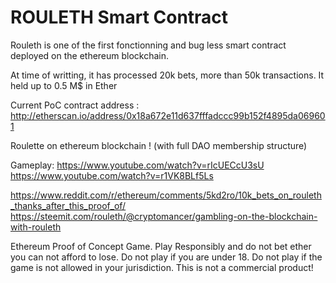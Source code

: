 # ROULETH Smart Contract

Rouleth is one of the first fonctionning and bug less smart contract deployed on the ethereum blockchain.

At time of writting, it has processed 20k bets, more than 50k transactions.
It held up to 0.5 M$ in Ether

Current PoC contract address :
http://etherscan.io/address/0x18a672e11d637fffadccc99b152f4895da069601

 Roulette on ethereum blockchain !
  (with full DAO membership structure) 

Gameplay:
https://www.youtube.com/watch?v=rIcUECcU3sU
https://www.youtube.com/watch?v=r1VK8BLf5Ls

https://www.reddit.com/r/ethereum/comments/5kd2ro/10k_bets_on_rouleth_thanks_after_this_proof_of/
https://steemit.com/rouleth/@cryptomancer/gambling-on-the-blockchain-with-rouleth
   
 Ethereum Proof of Concept Game. Play Responsibly and do not bet ether you can not afford to lose. Do not play if you are under 18.  Do not play if the game is not allowed in your jurisdiction. This is not a commercial product!

